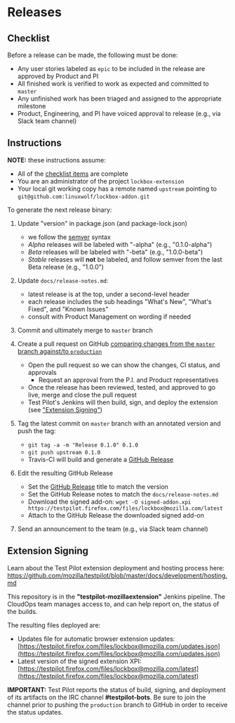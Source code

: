 # Releases

## Checklist

Before a release can be made, the following must be done:

* Any user stories labeled as `epic` to be included in the release are approved by Product and PI
* All finished work is verified to work as expected and committed to `master`
* Any unfinished work has been triaged and assigned to the appropriate milestone
* Product, Engineering, and PI have voiced approval to release (e.g., via Slack team channel)

## Instructions

**NOTE:** these instructions assume:

* All of the [checklist items](#checklist) are complete
* You are an administrator of the project `lockbox-extension`
* Your local git working copy has a remote named `upstream` pointing to `git@github.com:linuxwolf/lockbox-addon.git`

To generate the next release binary:

1. Update "version" in package.json (and package-lock.json)

    * we follow the [semver](http://semver.org/) syntax
    * _Alpha_ releases will be labeled with "-alpha" (e.g., "0.1.0-alpha")
    * _Beta_ releases will be labeled with "-beta" (e.g., "1.0.0-beta")
    * _Stable_ releases will **not** be labeled, and follow semver from the last Beta release (e.g., "1.0.0")

2. Update `docs/release-notes.md`:

    * latest release is at the top, under a second-level header
    * each release includes the sub headings "What's New", "What's Fixed", and "Known Issues"
    * consult with Product Management on wording if needed

3. Commit and ultimately merge to `master` branch
4. Create a pull request on GitHub [comparing changes from the `master` branch against/to `production`][production-compare]

    * Open the pull request so we can show the changes, CI status, and approvals
      * Request an approval from the P.I. and Product representatives
    * Once the release has been reviewed, tested, and approved to go live, merge and close the pull request
    * Test Pilot's Jenkins will then build, sign, and deploy the extension (see ["Extension Signing"](#extension-signing))

5. Tag the latest commit on `master` branch with an annotated version and push the tag:

    * `git tag -a -m "Release 0.1.0" 0.1.0`
    * `git push upstream 0.1.0`
    * Travis-CI will build and generate a [GitHub Release][releases]

6. Edit the resulting GitHub Release

    * Set the [GitHub Release][releases] title to match the version
    * Set the GitHub Release notes to match the `docs/release-notes.md`
    * Download the signed add-on: `wget -O signed-addon.xpi https://testpilot.firefox.com/files/lockbox@mozilla.com/latest`
    * Attach to the GitHub Release the downloaded signed add-on

7. Send an announcement to the team (e.g., via Slack team channel)

## Extension Signing

Learn about the Test Pilot extension deployment and hosting process here:  
https://github.com/mozilla/testpilot/blob/master/docs/development/hosting.md

This repository is in the **"testpilot-mozillaextension"** Jenkins pipeline.
The CloudOps team manages access to, and can help report on, the status of the
builds.

The resulting files deployed are:

- Updates file for automatic browser extension updates: [https://testpilot.firefox.com/files/lockbox@mozilla.com/updates.json](https://testpilot.firefox.com/files/lockbox@mozilla.com/updates.json)
- Latest version of the signed extension XPI: [https://testpilot.firefox.com/files/lockbox@mozilla.com/latest](https://testpilot.firefox.com/files/lockbox@mozilla.com/latest)

**IMPORTANT:** Test Pilot reports the status of build, signing, and deployment of its artifacts on the IRC channel **#testpilot-bots**.  Be sure to join the channel prior to pushing the `production` branch to GitHub in order to receive the status updates.

[production-compare]: https://github.com/linuxwolf/lockbox-addon/compare/production...master
[releases]: https://github.com/linuxwolf/lockbox-addon/releases
